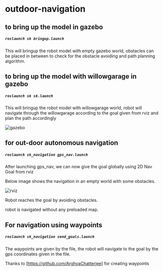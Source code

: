 # outdoor-navigation

## to bring up the model in gazebo 


##### `roslaunch sk bringup.launch`

This will bringup the robot model with empty gazebo world, obstacles can be placed in between to check for the obstacle avoiding and path planning algorithm.


## to bring up the model with willowgarage in gazebo 

##### `roslaunch sk sk.launch`

This will bringup the robot model with willowgarage world, robot will navigate through the willowgarage according to the goal given from rviz and plan the path accordingly

![gazebo](https://github.com/mohdwaseem27/outdoor-navigation/blob/master/docs/pic0.png) 



## for out-door autonomous navigation


##### `roslaunch sk_navigation gps_nav.launch`


After launching gps_nav, we can now give the goal globally using 2D Nav Goal from rviz

Below image shows the navigation in an empty world with some obstacles.

![rviz](https://github.com/mohdwaseem27/outdoor-navigation/blob/master/docs/pic.png)

Robot reaches the goal by avoiding obstacles.

robot is navigated without any preloaded map.


## For navigation using waypoints

##### `roslaunch sk_navigation send_goals.launch`

The waypoints are given by the file, the robot will navigate to the goal by the gps coordinates given in the file.


Thanks to [https://github.com/ArghyaChatterjee] for creating waypoints



